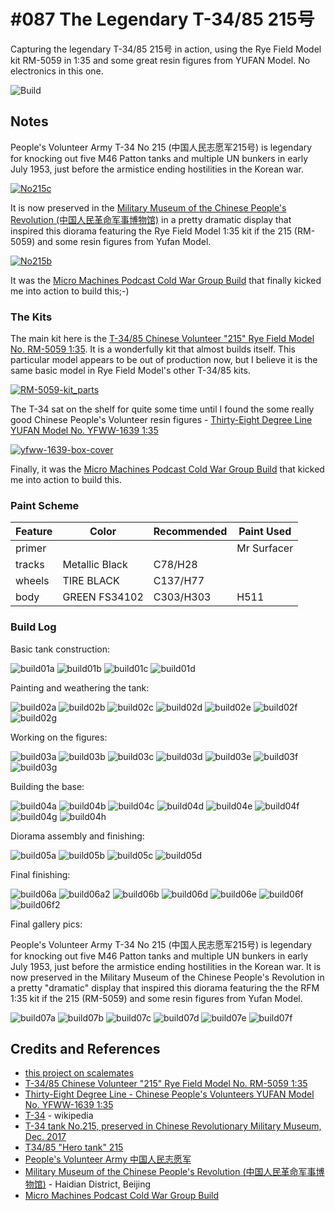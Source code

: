 # #087 The Legendary T-34/85 215号

Capturing the legendary T-34/85 215号 in action, using the Rye Field Model kit RM-5059 in 1:35 and some great resin figures from YUFAN Model. No electronics in this one.

![Build](./assets/T34-85_build.jpg?raw=true)

## Notes

People's Volunteer Army T-34 No 215 (中国人民志愿军215号) is legendary for knocking out five M46 Patton tanks and multiple UN bunkers in early July 1953,
just before the armistice ending hostilities in the Korean war.

[![No215c](./assets/No215c.jpg?raw=true)](https://en.wikipedia.org/wiki/T-34)

It is now preserved in the
[Military Museum of the Chinese People's Revolution (中国人民革命军事博物馆)](https://goo.gl/maps/WVSBT8H6fswipdjJA)
in a pretty dramatic display that inspired this diorama featuring the Rye Field Model 1:35 kit if the 215 (RM-5059) and some resin figures from Yufan Model.

[![No215b](./assets/No215b.jpg?raw=true)](https://commons.wikimedia.org/wiki/File:T-34_tank_No.215,_preserved_in_Chinese_Revoluntionary_Military_Museum,_Dec._2017.jpg)

It was the
[Micro Machines Podcast Cold War Group Build](https://discord.com/channels/947274644442988604/1068705793098133514/1068708130122387536)
that finally kicked me into action to build this;-)

### The Kits

The main kit here is the
[T-34/85 Chinese Volunteer "215" Rye Field Model No. RM-5059 1:35](https://www.scalemates.com/kits/rye-field-model-rm-5059-t-34-85-chinese-volunteer-215--1301125).
It is a wonderfully kit that almost builds itself. This particular model appears to be out of production now, but
I believe it is the same basic model in Rye Field Model's other T-34/85 kits.

[![RM-5059-kit_parts](./assets/RM-5059-kit_parts.jpg?raw=true)](https://www.scalemates.com/kits/rye-field-model-rm-5059-t-34-85-chinese-volunteer-215--1301125)

The T-34 sat on the shelf for quite some time until I found the some really good Chinese People's Volunteer resin figures -
[Thirty-Eight Degree Line YUFAN Model No. YFWW-1639 1:35](https://www.scalemates.com/kits/yufan-model-yfww-1639-thirty-eight-degree-line-chinese-peoples-volunteers--1483016)

[![yfww-1639-box-cover](./yfww-1639-box-cover.jpg?raw=true)](https://www.scalemates.com/kits/yufan-model-yfww-1639-thirty-eight-degree-line-chinese-peoples-volunteers--1483016)

Finally, it was the
[Micro Machines Podcast Cold War Group Build](https://discord.com/channels/947274644442988604/1068705793098133514/1068708130122387536)
that kicked me into action to build this.

### Paint Scheme

| Feature               | Color                | Recommended | Paint Used |
|-----------------------|----------------------|-------------|------------|
| primer                |                      |             | Mr Surfacer           |
| tracks                | Metallic  Black      | C78/H28     |            |
| wheels                | TIRE BLACK           | C137/H77    |            |
| body                  | GREEN FS34102        | C303/H303   | H511       |

### Build Log

Basic tank construction:

![build01a](./assets/build01a.jpg?raw=true)
![build01b](./assets/build01b.jpg?raw=true)
![build01c](./assets/build01c.jpg?raw=true)
![build01d](./assets/build01d.jpg?raw=true)

Painting and weathering the tank:

![build02a](./assets/build02a.jpg?raw=true)
![build02b](./assets/build02b.jpg?raw=true)
![build02c](./assets/build02c.jpg?raw=true)
![build02d](./assets/build02d.jpg?raw=true)
![build02e](./assets/build02e.jpg?raw=true)
![build02f](./assets/build02f.jpg?raw=true)
![build02g](./assets/build02g.jpg?raw=true)

Working on the figures:

![build03a](./assets/build03a.jpg?raw=true)
![build03b](./assets/build03b.jpg?raw=true)
![build03c](./assets/build03c.jpg?raw=true)
![build03d](./assets/build03d.jpg?raw=true)
![build03e](./assets/build03e.jpg?raw=true)
![build03f](./assets/build03f.jpg?raw=true)
![build03g](./assets/build03g.jpg?raw=true)

Building the base:

![build04a](./assets/build04a.jpg?raw=true)
![build04b](./assets/build04b.jpg?raw=true)
![build04c](./assets/build04c.jpg?raw=true)
![build04d](./assets/build04d.jpg?raw=true)
![build04e](./assets/build04e.jpg?raw=true)
![build04f](./assets/build04f.jpg?raw=true)
![build04g](./assets/build04g.jpg?raw=true)
![build04h](./assets/build04h.jpg?raw=true)

Diorama assembly and finishing:

![build05a](./assets/build05a.jpg?raw=true)
![build05b](./assets/build05b.jpg?raw=true)
![build05c](./assets/build05c.jpg?raw=true)
![build05d](./assets/build05d.jpg?raw=true)

Final finishing:

![build06a](./assets/build06a.jpg?raw=true)
![build06a2](./assets/build06a2.jpg?raw=true)
![build06b](./assets/build06b.jpg?raw=true)
![build06d](./assets/build06d.jpg?raw=true)
![build06e](./assets/build06e.jpg?raw=true)
![build06f](./assets/build06f.jpg?raw=true)
![build06f2](./assets/build06f2.jpg?raw=true)

Final gallery pics:

People's Volunteer Army T-34 No 215 (中国人民志愿军215号) is legendary for knocking out five M46 Patton tanks and multiple UN bunkers in early July 1953, just before the  armistice ending hostilities in the Korean war. It is now preserved in the Military Museum of the Chinese People's Revolution in a pretty "dramatic" display that inspired this diorama featuring the the RFM 1:35 kit if the 215 (RM-5059) and some resin figures from Yufan Model.

![build07a](./assets/build07a.jpg?raw=true)
![build07b](./assets/build07b.jpg?raw=true)
![build07c](./assets/build07c.jpg?raw=true)
![build07d](./assets/build07d.jpg?raw=true)
![build07e](./assets/build07e.jpg?raw=true)
![build07f](./assets/build07f.jpg?raw=true)

## Credits and References

* [this project on scalemates](https://www.scalemates.com/profiles/mate.php?id=74137&p=projects&project=145041)
* [T-34/85 Chinese Volunteer "215" Rye Field Model No. RM-5059 1:35](https://www.scalemates.com/kits/rye-field-model-rm-5059-t-34-85-chinese-volunteer-215--1301125)
* [Thirty-Eight Degree Line - Chinese People's Volunteers YUFAN Model No. YFWW-1639 1:35](https://www.scalemates.com/kits/yufan-model-yfww-1639-thirty-eight-degree-line-chinese-peoples-volunteers--1483016)
* [T-34](https://en.wikipedia.org/wiki/T-34) - wikipedia
* [T-34 tank No.215, preserved in Chinese Revolutionary Military Museum, Dec. 2017](https://commons.wikimedia.org/wiki/File:T-34_tank_No.215,_preserved_in_Chinese_Revoluntionary_Military_Museum,_Dec._2017.jpg)
* [T34/85 "Hero tank" 215](https://www.reddit.com/r/TankPorn/comments/nj3dd7/t3485_hero_tank_215/)
* [People's Volunteer Army 中国人民志愿军](https://en.wikipedia.org/wiki/People%27s_Volunteer_Army)
* [Military Museum of the Chinese People's Revolution (中国人民革命军事博物馆)](https://goo.gl/maps/WVSBT8H6fswipdjJA) - Haidian District, Beijing
* [Micro Machines Podcast Cold War Group Build](https://discord.com/channels/947274644442988604/1068705793098133514/1068708130122387536)

